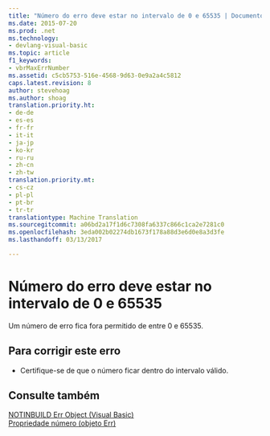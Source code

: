```yaml
---
title: "Número do erro deve estar no intervalo de 0 e 65535 | Documentos do Microsoft"
ms.date: 2015-07-20
ms.prod: .net
ms.technology:
- devlang-visual-basic
ms.topic: article
f1_keywords:
- vbrMaxErrNumber
ms.assetid: c5cb5753-516e-4568-9d63-0e9a2a4c5812
caps.latest.revision: 8
author: stevehoag
ms.author: shoag
translation.priority.ht:
- de-de
- es-es
- fr-fr
- it-it
- ja-jp
- ko-kr
- ru-ru
- zh-cn
- zh-tw
translation.priority.mt:
- cs-cz
- pl-pl
- pt-br
- tr-tr
translationtype: Machine Translation
ms.sourcegitcommit: a06bd2a17f1d6c7308fa6337c866c1ca2e7281c0
ms.openlocfilehash: 3eda002b02274db1673f178a88d3e6d0e8a3d3fe
ms.lasthandoff: 03/13/2017

---
```

# <a name="error-number-must-be-within-the-range-0-and-65535"></a>Número do erro deve estar no intervalo de 0 e 65535
Um número de erro fica fora permitido de entre 0 e 65535.  
  
## <a name="to-correct-this-error"></a>Para corrigir este erro  
  
-   Certifique-se de que o número ficar dentro do intervalo válido.  
  
## <a name="see-also"></a>Consulte também  
 [NOTINBUILD Err Object (Visual Basic)](http://msdn.microsoft.com/en-us/d6f42bdc-4f5f-4a5f-a9db-f5b530be8f1c)   
 [Propriedade número (objeto Err)](http://msdn.microsoft.com/en-us/3b1991c4-b349-4ed0-a6ad-b5e2003c9028)
